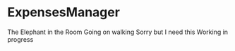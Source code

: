 # ExpensesManager
The Elephant in the Room
Going on walking
Sorry but I need this
Working in progress
